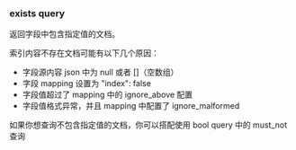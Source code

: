 ### exists query

返回字段中包含指定值的文档。

索引内容不存在文档可能有以下几个原因：

- 字段源内容 json 中为 null 或者 \[\]（空数组）
- 字段 mapping 设置为 "index": false
- 字段值超过了 mapping 中的 ignore_above 配置
- 字段值格式异常，并且 mapping 中配置了 ignore_malformed
    

如果你想查询不包含指定值的文档，你可以搭配使用 bool query 中的 must_not 查询
